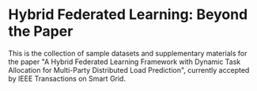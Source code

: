 # Hybrid Federated Learning: Beyond the Paper
This is the collection of sample datasets and supplementary materials for the paper "A Hybrid Federated Learning Framework with Dynamic Task Allocation for Multi-Party Distributed Load Prediction", currently accepted by IEEE Transactions on Smart Grid.
